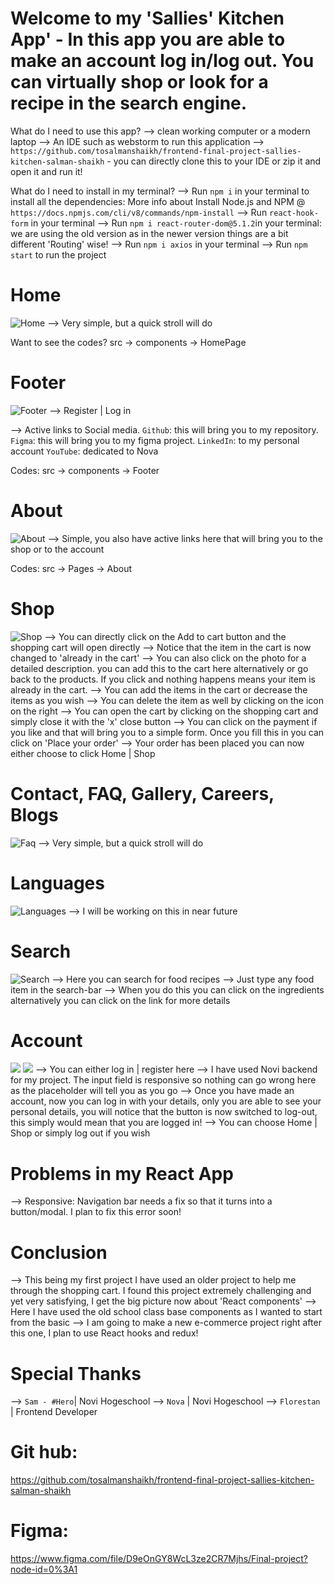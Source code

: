 # Welcome to my 'Sallies' Kitchen App' - In this app you are able to make an account log in/log out. You can virtually shop or look for a recipe in the search engine. 

What do I need to use this app?
--> clean working computer or a modern laptop 
--> An IDE such as webstorm to run this application
--> `https://github.com/tosalmanshaikh/frontend-final-project-sallies-kitchen-salman-shaikh` - you can directly clone this to your IDE or zip it and open it and run it!

What do I need to install in my terminal?
--> Run `npm i` in your terminal to install all the dependencies: More info about Install Node.js and NPM @ `https://docs.npmjs.com/cli/v8/commands/npm-install`
--> Run `react-hook-form` in your terminal
--> Run `npm i react-router-dom@5.1.2`in your terminal: we are using the old version as in the newer version things are a bit different 'Routing' wise!
--> Run `npm i axios` in your terminal
--> Run `npm start` to run the project

# Home
![Home](src/images/ReadMeImages/Home.jpg)
--> Very simple, but a quick stroll will do

Want to see the codes? 
src -> components -> HomePage

# Footer
![Footer](src/images/ReadMeImages/Footer.jpg)
--> Register | Log in

--> Active links to Social media.
`Github`: this will bring you to my repository.
`Figma`: this will bring you to my figma project.
`LinkedIn`: to my personal account
`YouTube`: dedicated to Nova

Codes:
src -> components -> Footer

# About
![About](src/images/ReadMeImages/About.jpg)
--> Simple, you also have active links here that will bring you to the shop or to the account

Codes:
src -> Pages -> About

# Shop
![Shop](src/images/ReadMeImages/Shop.jpg)
--> You can directly click on the Add to cart button and the shopping cart will open directly
--> Notice that the item in the cart is now changed to 'already in the cart'
--> You can also click on the photo for a detailed description. you can add this to the cart here alternatively or go back to the products. If you click and nothing happens means your item is already in the cart.
--> You can add the items in the cart or decrease the items as you wish
--> You can delete the item as well by clicking on the icon on the right
--> You can open the cart by clicking on the shopping cart and simply close it with the 'x' close button
--> You can click on the payment if you like and that will bring you to a simple form. Once you fill this in you can click on 'Place your order'
--> Your order has been placed you can now either choose to click Home | Shop


# Contact, FAQ, Gallery, Careers, Blogs
![Faq](src/images/ReadMeImages/Faq.jpg)
--> Very simple, but a quick stroll will do


# Languages
![Languages](src/images/ReadMeImages/Languages.jpg)
--> I will be working on this in near future

# Search
![Search](src/images/ReadMeImages/Search.jpg)
--> Here you can search for food recipes
--> Just type any food item in the search-bar
--> When you do this you can click on the ingredients alternatively you can click on the link for more details


# Account
![](src/images/ReadMeImages/LogIn.jpg)
![](src/images/ReadMeImages/Register.jpg)
--> You can either log in | register here
--> I have used Novi backend for my project. The input field is responsive so nothing can go wrong here as the placeholder will tell you as you go 
--> Once you have made an account, now you can log in with your details, only you are able to see your personal details, you will notice that the button is now switched to log-out, this simply would mean that you are logged in!
--> You can choose Home | Shop or simply log out if you wish


# Problems in my React App
--> Responsive: Navigation bar needs a fix so that it turns into a button/modal. I plan to fix this error soon!


# Conclusion
--> This being my first project I have used an older project to help me through the shopping cart. I found this project extremely challenging and yet very satisfying, I get the big picture now about 'React components'
--> Here I have used the old school class base components as I wanted to start from the basic
--> I am going to make a new e-commerce project right after this one, I plan to use React hooks and redux!


# Special Thanks 
--> `Sam - #Hero`| Novi Hogeschool 
--> `Nova` | Novi Hogeschool 
--> `Florestan` | Frontend Developer 


# Git hub:  
https://github.com/tosalmanshaikh/frontend-final-project-sallies-kitchen-salman-shaikh


# Figma:
https://www.figma.com/file/D9eOnGY8WcL3ze2CR7Mjhs/Final-project?node-id=0%3A1

